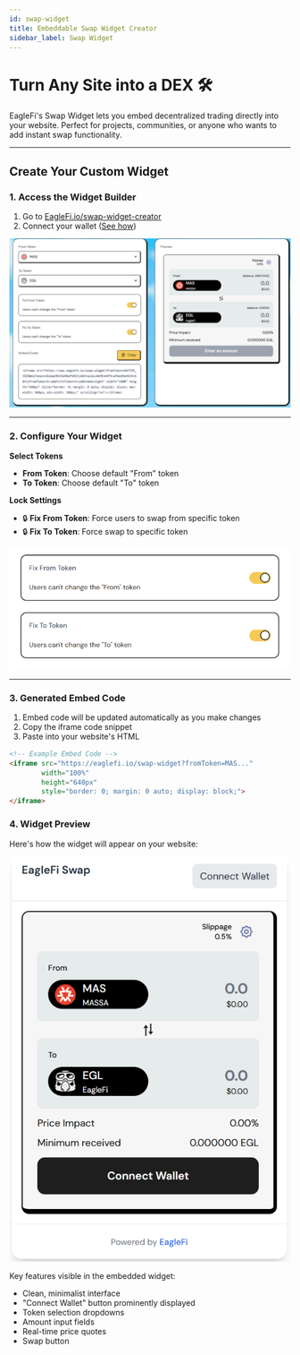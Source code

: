 ```yaml
---
id: swap-widget
title: Embeddable Swap Widget Creator
sidebar_label: Swap Widget
---
```


# Turn Any Site into a DEX 🛠️

EagleFi's Swap Widget lets you embed decentralized trading directly into your website. Perfect for projects, communities, or anyone who wants to add instant swap functionality.

---

## Create Your Custom Widget

### 1. Access the Widget Builder

1. Go to [EagleFi.io/swap-widget-creator](https://www.eaglefi.io/swap-widget-creator) 
2. Connect your wallet ([See how](./getting-started))  

![Widget Creator Interface](./swap%20widget%20creator.PNG)

---

### 2. Configure Your Widget

**Select Tokens**

- **From Token**: Choose default "From" token
- **To Token**: Choose default "To" token 

**Lock Settings**

- 🔒 **Fix From Token**: Force users to swap from specific token
- 🔒 **Fix To Token**: Force swap to specific token

![Token Configuration](./fix%20from%20and%20to.PNG)  

---

### 3. Generated Embed Code

1. Embed code will be updated automatically as you make changes
2. Copy the iframe code snippet  
3. Paste into your website's HTML  

```html
<!-- Example Embed Code -->
<iframe src="https://eaglefi.io/swap-widget?fromToken=MAS..." 
        width="100%" 
        height="640px"
        style="border: 0; margin: 0 auto; display: block;">
</iframe>
```

### 4. Widget Preview

Here's how the widget will appear on your website:

![Embedded Widget Preview](./iframe%20final.PNG)

Key features visible in the embedded widget:

- Clean, minimalist interface
- "Connect Wallet" button prominently displayed
- Token selection dropdowns
- Amount input fields
- Real-time price quotes
- Swap button